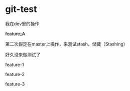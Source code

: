 # git-test
我在dev里的操作

~~feature_A~~

第二次假定在master上操作，来测试stash，储藏（Stashing）

好久没来做测试了



feature-1



feature-2



feature-3